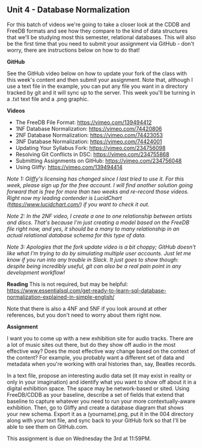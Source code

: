 ## Unit 4 - Database Normalization

For this batch of videos we're going to take a closer look at the CDDB and FreeDB formats and see how they compare to the kind of data structures that we'll be studying most this semester, relational databases. This will also be the first time that you need to submit your assignment via GitHub - don't worry, there are instructions below on how to do that!

**GitHub**

See the GitHub video below on how to update your fork of the class with this week's content and then submit your assignment. Note that, although I use a text file in the example, you can put any file you want in a directory tracked by git and it will sync up to the server. This week you'll be turning in a .txt text file and a .png graphic.

**Videos**

- The FreeDB File Format: <https://vimeo.com/139494412>
- 1NF Database Normalization: <https://vimeo.com/74420806>
- 2NF Database Normalization: <https://vimeo.com/74423053>
- 3NF Database Normalization: <https://vimeo.com/74424001>
- Updating Your Syllabus Fork: <https://vimeo.com/234756098>
- Resolving Git Conflicts in DSC: <https://vimeo.com/234755868>
- Submitting Assignments on GitHub: <https://vimeo.com/234756048>
- Using Gliffy: <https://vimeo.com/139494414> 

*Note 1: Gliffy's licensing has changed since I last tried to use it. For this week, please sign up for the free account. I will find another solution going forward that is free for more than two weeks and re-record those videos. Right now my leading contender is LucidChart (https://www.lucidchart.com/) if you want to check it out.*

*Note 2: In the 2NF video, I create a one to one relationship between artists and discs. That's because I'm just creating a model based on the FreeDB file right now, and yes, it should be a many to many relationship in an actual relational database schema for this type of data.*

*Note 3: Apologies that the fork update video is a bit choppy; GitHub doesn't like what I'm trying to do by simulating multiple user accounts. Just let me know if you run into any trouble in Slack. It just goes to show though: despite being incredibly useful, git can also be a real pain point in any development workflow!*

**Reading**
This is not required, but may be helpful: <https://www.essentialsql.com/get-ready-to-learn-sql-database-normalization-explained-in-simple-english/>

Note that there is also a 4NF and 5NF if you look around at other references, but you don't need to worry about them right now.

**Assignment**

I want you to come up with a new exhibition site for audio tracks. There are a lot of music sites out there, but do they show off audio in the most effective way? Does the most effective way change based on the context of the content? For example, you probably want a different set of data and metadata when you're working with oral histories than, say, Beatles records.

In a text file, propose an interesting audio data set (it may exist in reality or only in your imagination) and identify what you want to show off about it in a digital exhibition space. The space may be network-based or sited. Using FreeDB/CDDB as your baseline, describe a set of fields that extend that baseline to capture whatever you need to run your more contextually-aware exhibition. Then, go to Gliffy and create a database diagram that shows your new schema. Export it as a (yourname).png, put it in the 004 directory along with your text file, and sync back to your GitHub fork so that I'll be able to see them on GitHub.com.

This assignment is due on Wednesday the 3rd at 11:59PM.